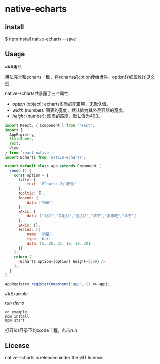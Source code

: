 # native-echarts

## install

$ npm install native-echarts --save

## Usage

###用法

用法完全和echarts一致，将echarts的option传给组件。option详细属性详见[文档](http://echarts.baidu.com/option.html#title)

native-echarts共暴露了三个属性:

* *option* (object): echarts图表的配置项，无默认值。 
* *width* (number): 图表的宽度，默认值为其外层容器的宽度。 
* *height* (number): 图表的高度，默认值为400。 


```js
import React, { Component } from 'react';
import {
  AppRegistry,
  StyleSheet,
  Text,
  View
} from 'react-native';
import Echarts from 'native-echarts';

export default class app extends Component {
  render() {
    const option = {
      title: {
          text: 'ECharts 入门示例'
      },
      tooltip: {},
      legend: {
          data:['销量']
      },
      xAxis: {
          data: ["衬衫","羊毛衫","雪纺衫","裤子","高跟鞋","袜子"]
      },
      yAxis: {},
      series: [{
          name: '销量',
          type: 'bar',
          data: [5, 20, 36, 10, 10, 20]
      }]
    };
    return (
      <Echarts option={option} height={300} />
    );
  }
}

AppRegistry.registerComponent('app', () => app);

```



##Example

*run demo*

```
cd example
npm install
npm start
```
打开ios目录下的xcode工程，点击run

## License

native-echarts is released under the MIT license.
